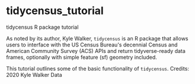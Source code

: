 # tidycensus_tutorial
tidycensus R package tutorial

As noted by its author, Kyle Walker, `tidycensus` is an R package that allows users to interface with the US Census Bureau's decennial Census and American Community Survey (ACS) APIs and return tidyverse-ready data frames, optionally with simple feature (sf) geometry included.

This tutorial outlines some of the basic functionality of `tidycensus`.
Credits: 2020 Kyle Walker Data
